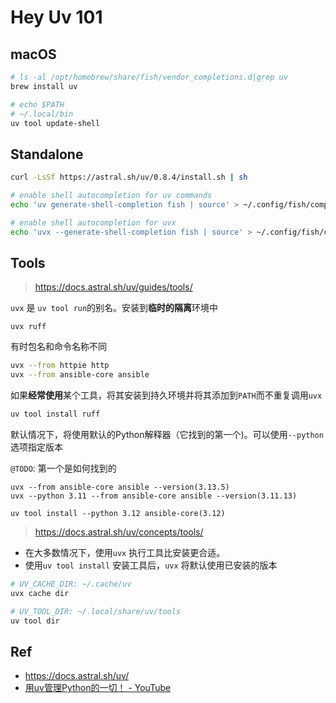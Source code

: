 

# Hey Uv 101


## macOS

```bash
# ls -al /opt/homebrew/share/fish/vendor_completions.d|grep uv
brew install uv

# echo $PATH
# ~/.local/bin
uv tool update-shell
```



## Standalone

```bash
curl -LsSf https://astral.sh/uv/0.8.4/install.sh | sh

# enable shell autocompletion for uv commands
echo 'uv generate-shell-completion fish | source' > ~/.config/fish/completions/uv.fish

# enable shell autocompletion for uvx
echo 'uvx --generate-shell-completion fish | source' > ~/.config/fish/completions/uvx.fish
```



## Tools

> <https://docs.astral.sh/uv/guides/tools/>

`uvx` 是 `uv tool run`的别名。安装到**临时的隔离**环境中

```
uvx ruff
```

有时包名和命令名称不同

```bash
uvx --from httpie http
uvx --from ansible-core ansible
```

如果**经常使用**某个工具，将其安装到持久环境并将其添加到`PATH`而不重复调用`uvx`

```bash
uv tool install ruff
```

默认情况下，将使用默认的Python解释器（它找到的第一个)。可以使用`--python`选项指定版本

`@TODO`: 第一个是如何找到的


```
uvx --from ansible-core ansible --version(3.13.5)
uvx --python 3.11 --from ansible-core ansible --version(3.11.13)

uv tool install --python 3.12 ansible-core(3.12)
```




> <https://docs.astral.sh/uv/concepts/tools/>

* 在大多数情况下，使用`uvx` 执行工具比安装更合适。
* 使用`uv tool install` 安装工具后，`uvx` 将默认使用已安装的版本

```bash
# UV_CACHE_DIR: ~/.cache/uv
uvx cache dir
```

```bash
# UV_TOOL_DIR: ~/.local/share/uv/tools
uv tool dir
```





## Ref

* <https://docs.astral.sh/uv/>
* [用uv管理Python的一切！ - YouTube](https://www.youtube.com/watch?v=aVXs8lb7i9U)